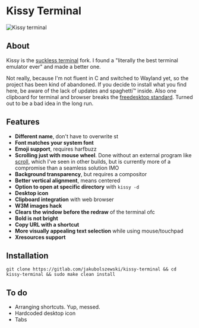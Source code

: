 # Kissy Terminal

![Kissy terminal](https://i.postimg.cc/1RNFRP5F/kissy.jpg "kissy terminal")

## About

Kissy is the [suckless terminal](https://st.suckless.org/) fork. I found a "literally the best terminal emulator ever" and made a better one.

Not really, because I'm not fluent in C and switched to Wayland yet, so the project has been kind of abandoned. If you decide to install what you find here, be aware of the lack of updates and spaghetti™ inside. Also one clipboard for terminal and browser breaks the [freedesktop standard](http://standards.freedesktop.org/clipboards-spec/clipboards-latest.txt). Turned out to be a bad idea in the long run.

## Features

- **Different name**, don't have to overwrite st
- **Font matches your system font**
- **Emoji support**, requires harfbuzz
- **Scrolling just with mouse wheel**. Done without an external program like [scroll](https://tools.suckless.org/scroll/), which I've seen in other builds, but is currently more of a compromise than a seamless solution IMO
- **Background transparency**, but requires a compositor
- **Better vertical alignment**, means centered
- **Option to open at specific directory** with `kissy -d`
- **Desktop icon**
- **Clipboard integration** with web browser
- **W3M images hack**
- **Clears the window before the redraw** of the terminal ofc
- **Bold is not bright**
- **Copy URL with a shortcut**
- **More visually appealing text selection** while using mouse/touchpad
- **Xresources support**

## Installation

```
git clone https://gitlab.com/jakubolszewski/kissy-terminal && cd kissy-terminal && sudo make clean install
```

## To do

- Arranging shortcuts. Yup, messed.
- Hardcoded desktop icon
- Tabs
